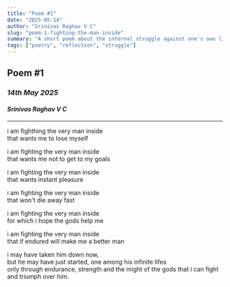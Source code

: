 ```yaml
---
title: "Poem #1"
date: "2025-05-14"
author: "Srinivas Raghav V C"
slug: "poem-1-fighting-the-man-inside"
summary: "A short poem about the internal struggle against one's own limiting self."
tags: ["poetry", "reflection", "struggle"]
---
```

## Poem #1


### *14th May 2025*
#### *Srinivas Raghav V C*

---- 


i am fighthing the very man inside  
that wants me to lose myself 

i am fighting the very man inside  
that wants me not to get to my goals

i am fighting the very man inside   
that wants instant pleasure 

i am fighting the very man inside   
that won't die away fast 

i am fighting the very man inside  
for which i hope the gods help me 

i am fighting the very man inside  
that if endured will make me a better man

i may have taken him down now,   
but he may have just started, one among his infinite lifes  
only through endurance, strength and the might of the gods that i can fight and triumph over him.